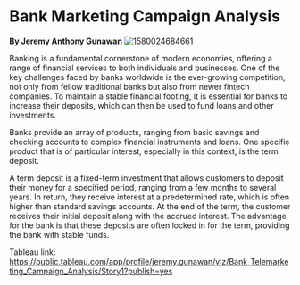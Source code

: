 # **Bank Marketing Campaign Analysis**
**By Jeremy Anthony Gunawan**
![1580024684661](https://github.com/Jeremyanthony04/Final_Project_Purwadhika/assets/102398975/f776cb98-2e23-418d-8cd1-37acf61bebad)

Banking is a fundamental cornerstone of modern economies, offering a range of financial services to both individuals and businesses. One of the key challenges faced by banks worldwide is the ever-growing competition, not only from fellow traditional banks but also from newer fintech companies. To maintain a stable financial footing, it is essential for banks to increase their deposits, which can then be used to fund loans and other investments.

Banks provide an array of products, ranging from basic savings and checking accounts to complex financial instruments and loans. One specific product that is of particular interest, especially in this context, is the term deposit.

A term deposit is a fixed-term investment that allows customers to deposit their money for a specified period, ranging from a few months to several years. In return, they receive interest at a predetermined rate, which is often higher than standard savings accounts. At the end of the term, the customer receives their initial deposit along with the accrued interest. The advantage for the bank is that these deposits are often locked in for the term, providing the bank with stable funds.




Tableau link: https://public.tableau.com/app/profile/jeremy.gunawan/viz/Bank_Telemarketing_Campaign_Analysis/Story1?publish=yes




